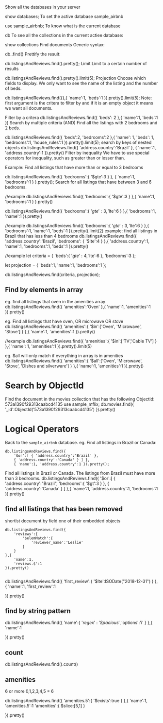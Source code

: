 Show all the databases in your server

show databases;
To set the active database sample_airbnb

use sample_airbnb;
To know what is the current database

db
To see all the collections in the current actiee database:

show collections
Find documents
Generic syntax:

db.<name of collection>.find()
Prettify the result:

db.listingsAndReviews.find().pretty();
Limit
Limit to a certain number of results

db.listingsAndReviews.find().pretty().limit(5);
Projection
Choose which fields to display. We only want to see the name of the listing and the number of beds.

db.listingsAndReviews.find({},{
    'name':1,
    'beds':1
}).pretty().limit(5);
Note: first argument is the critera to filter by and if it is an empty object it means we want all documents.

Filter by a critera
db.listingsAndReviews.find({
    'beds': 2
},{
    'name':1,
    'beds':1
})
Search by multiple criteria (AND)
Find all the listings with 2 bedrooms and 2 beds.

db.listingsAndReviews.find({
    'beds':2,
    'bedrooms':2
},{
    'name': 1,
    'beds': 1,
    'bedrooms':1,
    'house_rules':1
}).pretty().limit(5);
search by keys of nested objects
db.listingsAndReviews.find({
    'address.country':'Brazil'
}, {
    'name':1,
    'address.country':1
}).pretty()
Filter by inequality
We have to use special operators for inequality, such as greater than or lesser than.

Example: Find all listings that have more than or equal to 3 bedrooms

db.listingsAndReviews.find({
    'bedrooms':{
        '$gte':3
        }
    }, {
        'name':1,
        'bedrooms':1
    }
).pretty();
Search for all listings that have between 3 and 6 bedrooms.

//example
 db.listingsAndReviews.find({
    'bedrooms':{
        '$gte':3
    }
},{
    'name':1,
    'bedrooms':1
        }
        ).pretty()



db.listingsAndReviews.find({
    'bedrooms':{
        '$gte':3,
        '$lte':6
    }
},{
    'bedrooms':1,
    'name':1
}).pretty()



//example
db.listingsAndReviews.find({
    'bedrooms':{
        '$gte':3,
        '$lte':6
    }
},{
    'bedrooms':1,
    'name':1,
    'beds':1
}).pretty().limit(2)
example: find all listings in Brazil that has less than 4 bedrooms db.listingsAndReviews.find({ 'address.country':'Brazil', 'bedrooms': { '$lte':4 } },{ 'address.country':1, 'name':1, 'bedrooms':1, 'beds':1 }).pretty()

//example
let criteria = {
    'beds':{
        '$gte':4,
        '$lte':6
    },
    'bedrooms':3
};

let projection = {
    'beds':1,
    'name':1,
    'bedrooms':1
};

db.listingsAndReviews.find(criteria, projection);





## Find by elements in array

eg. find all listings that oven in the amenities array
db.listingsAndReviews.find({ 'amenities':'Oven' },{ 'name':1, 'amenities':1 }).pretty()


eg. Find all listings that have oven, OR microwave OR stove
db.listingsAndReviews.find({ 'amenities':{ '$in':['Oven', 'Microwave', 'Stove'] } },{ 'name':1, 'amenities':1 }).pretty()

//example
 db.listingsAndReviews.find({
     'amenities':{
         '$in':['TV','Cable TV']
     }
 },{
     'name': 1,
     'amenities':1
 }).pretty().limit(5)


eg. $all will only match if everything in array is in amenities
db.listingsAndReviews.find({ 'amenities':{ '$all':['Oven', 'Microwave', 'Stove', 'Dishes and silverware'] } },{ 'name':1, 'amenities':1 }).pretty()


# Search by ObjectId
Find the document in the movies collection that has the following
ObjectId: 573a1390f29313caabcd4135
use sample_mflix; db.movies.find({ '_id':ObjectId('573a1390f29313caabcd4135') }).pretty()

# Logical Operators
Back to the `sample_airbnb` database. 
eg. Find all listings in Brazil or Canada:


```
db.listingsAndReviews.find({ 
    '$or':[ { 'address.country':'Brazil' }, 
    { 'address.country':'Canada' } ] },
    { 'name':1, 'address.country':1 }).pretty();
```

Find all listings in Brazil or Canada. The listings from Brazil
must have more than 3 bedrooms.
db.listingsAndReviews.find({ '$or':[ { 'address.country':"Brazil", 'bedrooms':{ '$gt':3 } }, { 'address.country':'Canada' } ] },{ 'name':1, 'address.country':1, 'bedrooms':1 }).pretty()




## find all listings that has been removed
shortlst  document by field one of their embedded objects
```
db.listingsAndReviews.find({
    'reviews':{
        '$elemMatch':{
            'reviewer_name':'Leslie'
        }
    }
},{
    'name':1,
    'reviews.$':1   
}).pretty()


```
db.listingsAndReviews.find({
    'first_review':{
        '$lte':ISODate("2018-12-31")
    }
    },{
        'name':1,
        'first_review':1

}).pretty()

## find by string pattern 

db.listingsAndReviews.find({
    'name':{
        '$regex':'Spacious','$options':'i'
    }
    },{
        'name':1
    
}).pretty()


## count 
db.listingsAndReviews.find().count()


## amenities
6 or more 
0,1,2,3,4,5 = 6 

db.listingsAndReviews.find({
    'amenities.5':{
        '$exists':true
    }
},{
    'name':1,
    'amenities.5':1
    'amenities':{
        $slice:[5,1]
    }

}).pretty()
